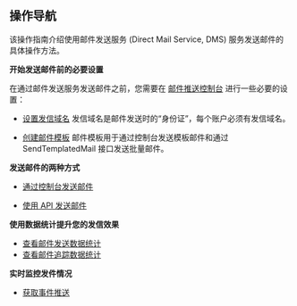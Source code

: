 ## 操作导航
该操作指南介绍使用邮件发送服务 (Direct Mail Service, DMS) 服务发送邮件的具体操作方法。

**开始发送邮件前的必要设置**

在通过邮件发送服务发送邮件之前，您需要在  [邮件推送控制台](https://console.cloud.tencent.com/dms)  进行一些必要的设置：

-   [设置发信域名](https://intl.cloud.tencent.com/document/product/1070/38223)
    发信域名是邮件发送时的“身份证”，每个账户必须有发信域名。

-   [创建邮件模板](https://intl.cloud.tencent.com/document/product/1070/38224)
    邮件模板用于通过控制台发送模板邮件和通过 SendTemplatedMail 接口发送批量邮件。

**发送邮件的两种方式**

-   [通过控制台发送邮件](https://intl.cloud.tencent.com/document/product/1070/38226)
    
-   [使用 API 发送邮件](https://intl.cloud.tencent.com/document/product/1070/38227)
    

**使用数据统计提升您的发信效果**

-   [查看邮件发送数据统计](https://intl.cloud.tencent.com/document/product/1070/38229)
-   [查看邮件追踪数据统计](https://intl.cloud.tencent.com/document/product/1070/38230)

**实时监控发件情况**    

-   [获取事件推送](https://intl.cloud.tencent.com/document/product/1070/38241)